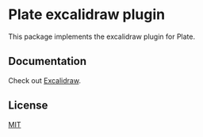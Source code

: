 # Plate excalidraw plugin

This package implements the excalidraw plugin for Plate.

## Documentation

Check out
[Excalidraw](https://platejs.org/docs/excalidraw).

## License

[MIT](../../LICENSE)
